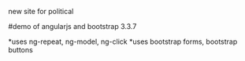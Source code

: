 new site for political

#demo of angularjs and bootstrap 3.3.7

*uses ng-repeat, ng-model, ng-click
*uses bootstrap forms, bootstrap buttons